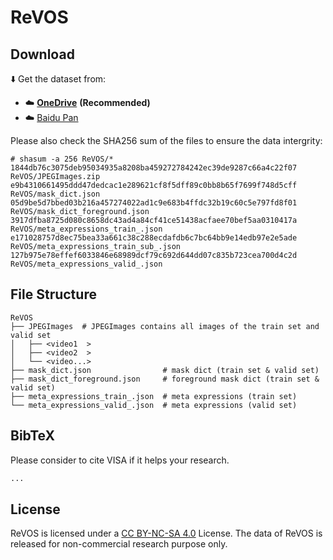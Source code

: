# ReVOS

## Download

⬇️ Get the dataset from: 

 - ☁️ [**OneDrive**](https://mailsjlueducn-my.sharepoint.com/:f:/g/personal/yancl9918_mails_jlu_edu_cn/Ek3rFeIbNZtAv8kxVxr5n6sBoJZWbVZXHFxWYYxIq7kFKQ?e=Hx2JVd) **(Recommended)**
 - ☁️ [Baidu Pan](https://pan.baidu.com/s/18cj1BdJFhG9JVvEC9G4M9Q?pwd=visa)

 Please also check the SHA256 sum of the files to ensure the data intergrity:
 ```
# shasum -a 256 ReVOS/*
1844db76c3075deb95034935a8208ba459272784242ec39de9287c66a4c22f07  ReVOS/JPEGImages.zip
e9b4310661495ddd47dedcac1e289621cf8f5dff89c0bb8b65f7699f748d5cff  ReVOS/mask_dict.json
05d9be5d7bbed03b216a457274022ad1c9e683b4ffdc32b19c60c5e797fd8f01  ReVOS/mask_dict_foreground.json
3917dfba8725d080c8658dc43ad4a84cf41ce51438acfaee70bef5aa0310417a  ReVOS/meta_expressions_train_.json
e171028757d8ec75bea33a661c38c288ecdafdb6c7bc64bb9e14edb97e2e5ade  ReVOS/meta_expressions_train_sub_.json
127b975e78effef6033846e68989dcf79c692d644dd07c835b723cea700d4c2d  ReVOS/meta_expressions_valid_.json
 ```

## File Structure
```
ReVOS
├── JPEGImages  # JPEGImages contains all images of the train set and valid set
│   ├── <video1  >
│   ├── <video2  >
│   └── <video...>
├── mask_dict.json                # mask dict (train set & valid set)
├── mask_dict_foreground.json     # foreground mask dict (train set & valid set)
├── meta_expressions_train_.json  # meta expressions (train set)
└── meta_expressions_valid_.json  # meta expressions (valid set)
```

## BibTeX
Please consider to cite VISA if it helps your research.

```latex
...
```

## License
ReVOS is licensed under a [CC BY-NC-SA 4.0](https://creativecommons.org/licenses/by-nc-sa/4.0/) License. The data of ReVOS is released for non-commercial research purpose only.
